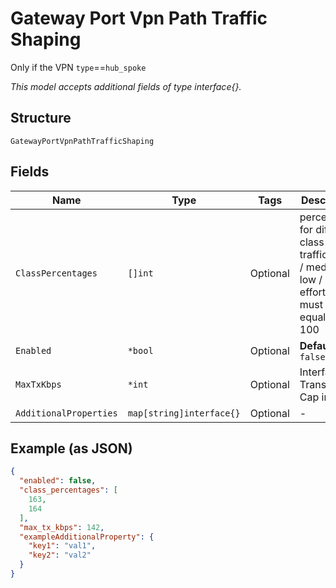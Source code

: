 
# Gateway Port Vpn Path Traffic Shaping

Only if the VPN `type`==`hub_spoke`

*This model accepts additional fields of type interface{}.*

## Structure

`GatewayPortVpnPathTrafficShaping`

## Fields

| Name | Type | Tags | Description |
|  --- | --- | --- | --- |
| `ClassPercentages` | `[]int` | Optional | percentages for different class of traffic: high / medium / low / best-effort. Sum must be equal to 100 |
| `Enabled` | `*bool` | Optional | **Default**: `false` |
| `MaxTxKbps` | `*int` | Optional | Interface Transmit Cap in kbps |
| `AdditionalProperties` | `map[string]interface{}` | Optional | - |

## Example (as JSON)

```json
{
  "enabled": false,
  "class_percentages": [
    163,
    164
  ],
  "max_tx_kbps": 142,
  "exampleAdditionalProperty": {
    "key1": "val1",
    "key2": "val2"
  }
}
```

